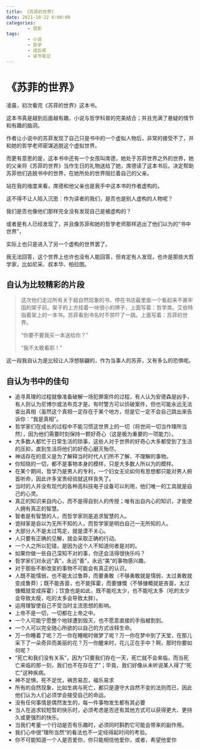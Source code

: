 ```yaml
---
title: 《苏菲的世界》
date: 2021-10-22 6:00:00
categories:
        - 观影
tags:
        - 小说
        - 哲学
        - 读后感
        - 读书笔记
---
```


# 《苏菲的世界》

凌晨，初次看完《苏菲的世界》这本书。

这本书真是越到后面越有趣，小说与哲学科普的完美结合；并且充满了悬疑的情节和有趣的脑洞。

作者让小说中的苏菲发现了自己只是书中的一个虚拟人物后，非常的接受不了，并和她的哲学老师密谋逃脱这个虚拟世界。

而更有意思的是，这本书中还有一个女孩叫席德，她处于苏菲世界之外的世界，她的父亲将《苏菲的世界》当作生日的礼物送给了她，席德读了这本书后，决定帮助苏菲他们逃脱书中的世界，在她所处的世界阻拦着自己的父亲。

站在我的维度来看，席德和他父亲也是我手中这本书的作者虚构的。

这不得不让人陷入沉思：作为读者的我们，是否也是别人虚构的人物呢？

我们是否也像他们那样完全没有发现自己是被虚构的？

或者是有人已经发现了，并且像苏菲和她的哲学老师那样逃出了他们以为的“书中世界”，

实际上也只是进入了另一个虚构的世界罢了。

我无法回答，这个世界上也许也没有人能回答，但肯定有人发现，也许是那些大哲学家，比如尼采、叔本华、柏拉图。

## 自认为比较精彩的片段

> 这次他们走过所有关于超自然现象的书，停在书店最里面一个看起来不甚牢固的架子前。架子的上方挂着一块很小的牌子，上面写着：哲学类。艾伯特指着架上的一本书。苏菲看到书名时不禁吓了一跳。上面写着：苏菲的世界。
>
> “你要不要我买一本送给你？”
>
> “我不太敢看耶！”

这一段我自认为是比较让人浮想联翩的，作为当事人的苏菲，又有多么的恐惧呢。

## 自认为书中的佳句

- 追寻真理的过程就像准备破解一场犯罪案件的过程，有人认为安德森是凶手，有人则认为尼博尔或法布克才是。有时警方可以侦破案件，但也可能永远无法查出真相（虽然这个真相一定存在于某个地方，但是它一定不会自己跳出来告诉你：“我是真相”。
- 哲学家们在成长的过程中不能习惯这世界上的一切（将世间一切当作理所当然），因为他们需要时刻保持一颗好奇心（这是极为重要的一项能力）。
- 大多数人都忙于日常生活的琐事，这些人对于世界的好奇心大多都受到了生活的压抑，直到生活将他们的好奇心磨灭殆尽。
- 神话存在的意义是为了解释当时时代人们所不了解、不理解的事物。
- 你知晓的一切，都不是事物本身的模样，只是大多数人所以为的模样。
- 在某个期间，哲学乃是男人的专利，一个妇女无论如何有思想都只能对男人俯首听命，因此许多宝贵经验就这样丧失了。
- 当时的人并没有现代的各种高科技电子设备可以利用，他们唯一的工具就是自己的心灵。
- 真正的知识来自内心，而不是得自别人的传授；唯有出自内心的知识，才能使人拥有真正的智慧。
- 智者是有智慧的人，而哲学家则是追求智慧的人。
- 诡辩家是自以为无所不知的人，而哲学家是明白自己一无所知的人。
- 大部分人不是太过笃定，就是漠不关心。
- 人只要有正确的见解，就会采取正确的行动。
- 一个人之所以犯错，是因为这个人不知道何者是对的。
- 如果你做一些自己深知不对的事，你还会活得很快乐吗？
- 哲学家们对永远“真”，永远“善”，永远“美”的事物感兴趣。
- 对于那些不断改变的事物不可能会有真正的认识。
- 人既不能懦弱，也不能太过鲁莽，而要勇敢（不够勇敢就是懦弱，太过勇敢就变成鲁莽）；既不能吝啬，也不能挥霍，而要慷慨（不够慷概就是吝啬，太过慷概就变成挥霍）；饮食也是如此，既不能吃太少，也不能吃太多（吃的太少会导致太瘦，吃的太多会导致太胖）。
- 运用理智使自己不受当时主流思想的影响。
- 上帝不是一切，一切都在上帝之中。
- 一个人可能宁愿整个地球遭到毁灭，也不愿意直接的手指被割到。
- 一个人可以完全随心所欲的以自己的方式诠释生命。
- 万一你睡着了呢？万一你在睡眠时做梦了呢？万一你在梦中到了天堂，在那儿采下了一朵奇异而美丽的花？万一你醒来时，花儿正在手中？啊，那时你要如何呢？
- “死亡和我们没有关系”，因为“只要我们存在一天，死亡就不会来临，而当死亡来临的那一刻，我们也不在存在了”；毕竟，我们好像从未听说某人得了“死亡”这种疾病。
- 神不足惧，死不足忧，祸苦易忍，福乐易求
- 所有的自然现象，比如生病与死亡，都只是遵守大自然不变的法则而已，因此他们认为人们必须学会接受自己的命运。
- 没有任何事情是偶然发生的，每一件事物发生都有其必要
- 当人在追求较短暂的快乐时，必须考虑是否还有其他方式可以获得更大、更持久或更强烈的快乐。
- 当我们考量一个行动是否有乐趣时，必须同时斟酌它可能会带来的副作用。
- 我们心中很”理所当然“的看法也不一定经得起时间的考验。
- 你不可能知道一个人是否爱你，你只能相信他爱你，或者，希望他爱你
